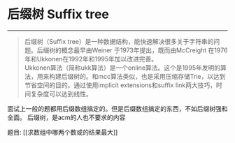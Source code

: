 # 后缀树 Suffix tree

---

>后缀树（Suffix tree）是一种数据结构，能快速解决很多关于字符串的问题。后缀树的概念最早由Weiner 于1973年提出，既而由McCreight 在1976年和Ukkonen在1992年和1995年加以改进完善。    
>Ukkonen算法（简称ukk算法）是一个online算法。这个是1995年发明的算法，用来构建后缀树的。和mcc算法类似，也是采用压缩存储Trie，以达到节省空间的目的。通过使用implicit extensions和suffix link两大技巧，时间复杂度可以达到线性。

面试上一般的题都用后缀数组搞定的。但是后缀数组搞定的东西，不如后缀树强和全面。
后缀树，是acm的人也不要求的内容

题目: [[求数组中哪两个数或的结果最大]]   

